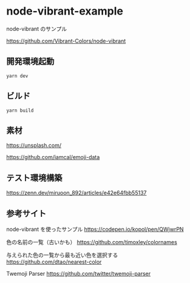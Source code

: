 # node-vibrant-example

node-vibrant のサンプル

https://github.com/Vibrant-Colors/node-vibrant

## 開発環境起動

```
yarn dev
```

## ビルド

```
yarn build
```

## 素材

https://unsplash.com/

https://github.com/iamcal/emoji-data

## テスト環境構築

https://zenn.dev/miruoon_892/articles/e42e64fbb55137

## 参考サイト

node-vibrant を使ったサンプル
https://codepen.io/kopol/pen/QWjwrPN

色の名前の一覧（古いかも）
https://github.com/timoxley/colornames

与えられた色の一覧から最も近い色を選択する
https://github.com/dtao/nearest-color

Twemoji Parser
https://github.com/twitter/twemoji-parser
